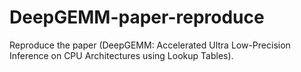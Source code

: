 # DeepGEMM-paper-reproduce
Reproduce the paper (DeepGEMM: Accelerated Ultra Low-Precision Inference on CPU Architectures using Lookup Tables).
